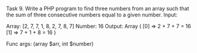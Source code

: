 Task 9. Write a PHP program to find three numbers from an array such that the sum of three consecutive numbers equal to a given number.
Input:

Array: [2, 7, 7, 1, 8, 2, 7, 8, 7]
Number: 16
Output:
Array
(
[0] => 2 + 7 + 7 = 16
[1] => 7 + 1 + 8 = 16
)

Func args: (array $arr, int $number)
